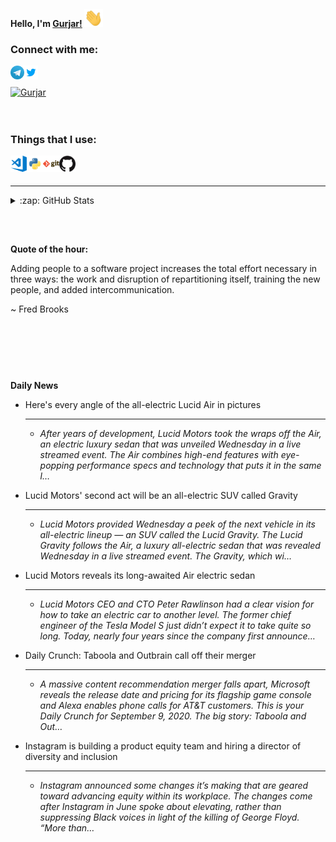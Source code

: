 #### Hello, I'm [Gurjar!](https://GurjarKing.github.io) <img src="https://raw.githubusercontent.com/ABSphreak/ABSphreak/master/gifs/Hi.gif" width="30px"></h2>


### Connect with me:

[<img align="left" alt="Gurjar | Telegram" width="22px" src="https://raw.githubusercontent.com/github/explore/80688e429a7d4ef2fca1e82350fe8e3517d3494d/topics/telegram/telegram.png" />][Telegram]
[<img align="left" alt="Gurjar | Twitter" width="22px" src="https://raw.githubusercontent.com/github/explore/80688e429a7d4ef2fca1e82350fe8e3517d3494d/topics/twitter/twitter.png" />][Twitter]
<br >
<br >
<a href="https://github.com/GurjarKing"><img src="https://komarev.com/ghpvc/?username=GurjarKing" alt="Gurjar" /></a> <br />
<br />
<br />
<!-- <br >

![](https://visitor-badge.glitch.me/badge?page_id=GurjarKing)

<br /> -->

### Things that I use:

[<img align="left" alt="Visual Studio Code" width="26px" src="https://raw.githubusercontent.com/github/explore/80688e429a7d4ef2fca1e82350fe8e3517d3494d/topics/visual-studio-code/visual-studio-code.png" />][VSCode]
[<img align="left" alt="Python" width="26px" src="https://raw.githubusercontent.com/github/explore/80688e429a7d4ef2fca1e82350fe8e3517d3494d/topics/python/python.png" />][Python]
[<img align="left" alt="Git" width="26px" src="https://raw.githubusercontent.com/github/explore/80688e429a7d4ef2fca1e82350fe8e3517d3494d/topics/git/git.png" />][Git]
[<img align="left" alt="GitHub" width="26px" src="https://raw.githubusercontent.com/github/explore/78df643247d429f6cc873026c0622819ad797942/topics/github/github.png" />][Github]

<br />
<br />

---
<details>
  <summary>:zap: GitHub Stats</summary>

<img align="left" alt="Gurjar's Github Stats" src="https://github-readme-stats.vercel.app/api?username=GurjarKing&show_icons=true&hide_border=true&count_private=true&include_all_commit=true&theme=algolia" />

</details>

<!-- ### 🔔 My latest tweet
<a href="https://twitter.com/Gurjar_King43" target="_blank">
	<img src="https://github.com/GurjarKing/GurjarKing/raw/master/tweet.png" width="70%" align="center" alt="Click to view on Twitter" title="My latest tweet, as an image"/>
</a> -->
<br>

<pre>

</pre>

**Quote of the hour:**

Adding people to a software project increases the total effort necessary in three ways: the work and disruption of repartitioning itself, training the new people, and added intercommunication.

~ Fred Brooks
<pre>

</pre>
<br>
<pre>


</pre>
<strong>Daily News</strong>
  
  - Here's every angle of the all-electric Lucid Air in pictures
     <hr/>
     
      - *After years of development, Lucid Motors took the wraps off the Air, an electric luxury sedan that was unveiled Wednesday in a live streamed event. The Air combines high-end features with eye-popping performance specs and technology that puts it in the same l…*
     
  - Lucid Motors' second act will be an all-electric SUV called Gravity
      <hr/>
      
      - *Lucid Motors provided Wednesday a peek of the next vehicle in its all-electric lineup — an SUV called the Lucid Gravity. The Lucid Gravity follows the Air, a luxury all-electric sedan that was revealed Wednesday in a live streamed event. The Gravity, which wi…*
      
  - Lucid Motors reveals its long-awaited Air electric sedan
      <hr/>
      
      - *Lucid Motors CEO and CTO Peter Rawlinson had a clear vision for how to take an electric car to another level. The former chief engineer of the Tesla Model S just didn’t expect it to take quite so long. Today, nearly four years since the company first announce…*
      
  - Daily Crunch: Taboola and Outbrain call off their merger
      <hr/>
      
      - *A massive content recommendation merger falls apart, Microsoft reveals the release date and pricing for its flagship game console and Alexa enables phone calls for AT&T customers. This is your Daily Crunch for September 9, 2020. The big story: Taboola and Out…*
       
  - Instagram is building a product equity team and hiring a director of diversity and inclusion
      <hr/>
       
       - *Instagram announced some changes it’s making that are geared toward advancing equity within its workplace. The changes come after Instagram in June spoke about elevating, rather than suppressing Black voices in light of the killing of George Floyd. “More than…*
      

<br />

[VSCode]: https://code.visualstudio.com/
[Python]: https://www.python.org/
[Git]: https://git-scm.com/
[Github]: https://github.com/
[Telegram]: https://t.me/Gurjar_King/
[Twitter]: https://twitter.com/Gurjar_King43/
